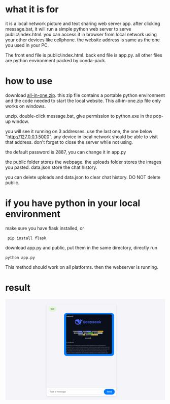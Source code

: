 # what it is for

it is a local network picture and text sharing web server app. after clicking message.bat, it will run a simple python web server to serve public\index.html. you can access it in browser from local network using your other devices like cellphone. the website address is same as the one you used in your PC.

The front end file is public\index.html. back end file is app.py. all other files are python environment packed by conda-pack.


# how to use

download [all-in-one.zip](https://github.com/HaoleiH/AI-driven-projects/releases/tag/v0.2). this zip file contains a portable python environment and the code needed to start the local website. This all-in-one.zip file only works on windows.

unzip. double-click message.bat, give permission to python.exe in the pop-up window.

you will see it running on 3 addresses. 
use the last one, the one below "http://127.0.0.1:5000".
any device in local network should be able to visit that address. don't forget to close the server while not using. 

the default password is 2887,
you can change it in app.py

the public folder stores the webpage.
the uploads folder stores the images you pasted.
data.json store the chat history.

you can delete uploads and data.json to clear chat history.
DO NOT delete public.


# if you have python in your local environment

make sure you have flask installed, or

```
 pip install flask
```

download app.py and public, put them in the same directory, directly run 

```
python app.py
```

This method should work on all platforms.
then the webserver is running.

# result

![screenshot](./Screenshot1.png)
